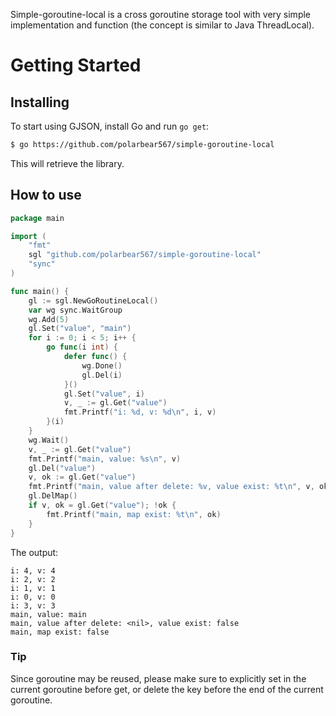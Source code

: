 Simple-goroutine-local is a cross goroutine storage tool with very simple implementation and function (the concept is similar to Java ThreadLocal).

Getting Started
===============

## Installing

To start using GJSON, install Go and run `go get`:

```sh
$ go https://github.com/polarbear567/simple-goroutine-local
```

This will retrieve the library.

## How to use

```go
package main

import (
    "fmt"
    sgl "github.com/polarbear567/simple-goroutine-local"
    "sync"
)

func main() {
    gl := sgl.NewGoRoutineLocal()
    var wg sync.WaitGroup
    wg.Add(5)
    gl.Set("value", "main")
    for i := 0; i < 5; i++ {
        go func(i int) {
            defer func() {
                wg.Done()
                gl.Del(i)
            }()
            gl.Set("value", i)
            v, _ := gl.Get("value")
            fmt.Printf("i: %d, v: %d\n", i, v)
        }(i)
    }
    wg.Wait()
    v, _ := gl.Get("value")
    fmt.Printf("main, value: %s\n", v)
    gl.Del("value")
    v, ok := gl.Get("value")
    fmt.Printf("main, value after delete: %v, value exist: %t\n", v, ok)
    gl.DelMap()
    if v, ok = gl.Get("value"); !ok {
        fmt.Printf("main, map exist: %t\n", ok)
    }
}
```

The output:

```
i: 4, v: 4
i: 2, v: 2
i: 1, v: 1
i: 0, v: 0
i: 3, v: 3
main, value: main
main, value after delete: <nil>, value exist: false
main, map exist: false
```

### Tip
Since goroutine may be reused, please make sure to explicitly set in the current goroutine before get, or delete the key before the end of the current goroutine.

